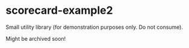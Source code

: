 # scorecard-example2
Small utility library (for demonstration purposes only. Do not consume).

Might be archived soon!
